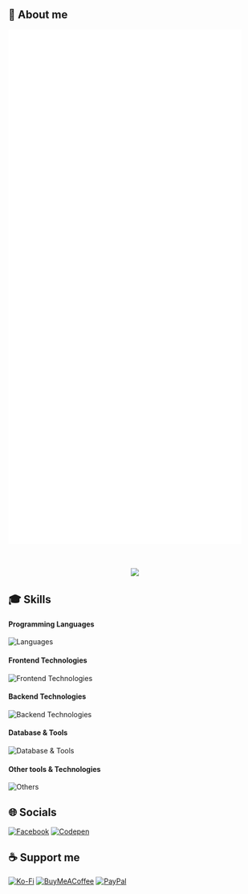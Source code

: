 ## 📰 About me

![Metrics](./github-metrics.svg)

<br>
<p align="center">
  <img src="https://visitcount.itsvg.in/api?id=tientq64&icon=5&color=6">
</p>

## 🎓 Skills

#### Programming Languages

![Languages](https://skillicons.dev/icons?i=js,ts,py,php,c,go&perline=12)

#### Frontend Technologies

![Frontend Technologies](https://skillicons.dev/icons?i=html,css,react,redux,vue,tailwind,bootstrap,jquery,threejs,svg,sass,pug&perline=12)

#### Backend Technologies

![Backend Technologies](https://skillicons.dev/icons?i=nodejs,vite,electron,express&perline=12)

#### Database & Tools

![Database & Tools](https://skillicons.dev/icons?i=mysql,gql,gcp&perline=12)

#### Other tools & Technologies

![Others](https://skillicons.dev/icons?i=git,github,npm,pnpm,vitest,vscode,sublime,powershell,md,regex,vercel,codepen,ps,figma,stackoverflow,windows&perline=12)

## 🌐 Socials

[![Facebook](https://img.shields.io/badge/Facebook-0866ff.svg?logo=facebook&logoColor=white)](https://fb.com/tientq64)
[![Codepen](https://img.shields.io/badge/Codepen-3e3f46.svg?logo=codepen&logoColor=white)](https://codepen.io/tientq64)

## ☕ Support me

[![Ko-Fi](https://img.shields.io/badge/Ko--fi-F16061?style=for-the-badge&logo=ko-fi&logoColor=white)](https://ko-fi.com/tientq64)
[![BuyMeACoffee](https://img.shields.io/badge/Buy%20Me%20a%20Coffee-ffdd00?style=for-the-badge&logo=buy-me-a-coffee&logoColor=black)](https://buymeacoffee.com/tientq64)
[![PayPal](https://img.shields.io/badge/PayPal-00457C?style=for-the-badge&logo=paypal&logoColor=white)](https://paypal.me/tientq64)
